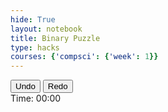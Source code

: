 ```yaml
---
hide: True
layout: notebook
title: Binary Puzzle
type: hacks
courses: {'compsci': {'week': 1}}
---
```


<html>
<head>
    <title>Binary Puzzle</title>
    <style>
    </style>
</head>
<body>
    <div id="puzzle-container">
        <!-- Grid will be generated by JavaScript -->
    </div>
    <div id="controls">
        <button id="undo">Undo</button>
        <button id="redo">Redo</button>
        <div id="timer">Time: 00:00</div>
    </div>
    <script>
    let history = [];
    let currentStep = -1;
    let timerInterval;
    let startTime;
    function generateGrid(size) {
        const container = document.getElementById('puzzle-container');
        container.style.gridTemplateColumns = `repeat(${size}, 50px)`;
        for (let i = 0; i < size; i++) {
            for (let j = 0; j < size; j++) {
                const cell = document.createElement('div');
                cell.className = 'puzzle-cell';
                cell.addEventListener('click', () => toggleCellValue(cell, true));
                container.appendChild(cell);
            }
        }
        startTimer();
        bindButtons();
    }
    function toggleCellValue(cell, addToHistory) {
        if (addToHistory) {
            saveHistory();
        }
        if (cell.textContent === '') {
            cell.textContent = '1';
        } else if (cell.textContent === '1') {
            cell.textContent = '0';
        } else {
            cell.textContent = '';
        }
        if (isPuzzleValid()) {
            alert("Congratulations! You solved the puzzle.");
        }
    }
    function startTimer() {
        startTime = new Date();
        timerInterval = setInterval(updateTimer, 1000);
    }
    function updateTimer() {
        const currentTime = new Date();
        const elapsed = new Date(currentTime - startTime);
        const minutes = elapsed.getUTCMinutes();
        const seconds = elapsed.getUTCSeconds();
        document.getElementById('timer').textContent = `Time: ${minutes.toString().padStart(2, '0')}:${seconds.toString().padStart(2, '0')}`;
    }
    function saveHistory() {
        const state = Array.from(document.querySelectorAll('.puzzle-cell')).map(cell => cell.textContent);
        history = history.slice(0, currentStep + 1);
        history.push(state);
        currentStep++;
    }
    function undo() {
        if (currentStep > 0) {
            currentStep--;
            restoreState(history[currentStep]);
        }
    }
    function redo() {
        if (currentStep < history.length - 1) {
            currentStep++;
            restoreState(history[currentStep]);
        }
    }
    function restoreState(state) {
        const cells = document.querySelectorAll('.puzzle-cell');
        state.forEach((value, index) => {
            cells[index].textContent = value;
        });
    }
    function bindButtons() {
        document.getElementById('undo').addEventListener('click', undo);
        document.getElementById('redo').addEventListener('click', redo);
    }
    function isPuzzleValid() {
        const size = 6; // assuming a 6x6 grid
        for (let i = 0; i < size; i++) {
            if (!checkRow(i, size) || !checkColumn(i, size)) {
                return false;
            }
        }
        return isPuzzleComplete(); // Check if the puzzle is complete
    }
    function isPuzzleComplete() {
        // Check if all cells are filled and the puzzle follows the rules
        const cells = document.querySelectorAll('.puzzle-cell');
        for (let cell of cells) {
            if (cell.textContent === '') {
                return false; // Puzzle is not complete if any cell is empty
            }
        }
        return true;
    }
    function checkRow(row, size) {
        let count = { '0': 0, '1': 0, '': 0 };
        let lastValue = null, repeat = 0;
        for (let col = 0; col < size; col++) {
            let cellIndex = row * size + col;
            let value = document.querySelectorAll('.puzzle-cell')[cellIndex].textContent;
            count[value]++;
            if (value === lastValue) {
                repeat++;
                if (repeat > 1 && value !== '') return false; // More than two same numbers adjacent
            } else {
                repeat = 0;
            }
            lastValue = value;
        }
        return count['0'] === count['1'] || count[''] > 0; // Equal number of '0's and '1's or empty cells present
    }
    function checkColumn(col, size) {
        let count = { '0': 0, '1': 0, '': 0 };
        let lastValue = null, repeat = 0;
        for (let row = 0; row < size; row++) {
            let cellIndex = row * size + col;
            let value = document.querySelectorAll('.puzzle-cell')[cellIndex].textContent;
            count[value]++;
            if (value === lastValue) {
                repeat++;
                if (repeat > 1 && value !== '') return false; // More than two same numbers adjacent
            } else {
                repeat = 0;
            }
            lastValue = value;
        }
        return count['0'] === count['1'] || count[''] > 0; // Equal number of '0's and '1's or empty cells present
    }
    document.addEventListener('DOMContentLoaded', () => {
        generateGrid(6); // Initialize 6x6 grid
    });
</script>

</body>
</html>
